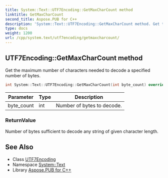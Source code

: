 ```yaml
---
title: System::Text::UTF7Encoding::GetMaxCharCount method
linktitle: GetMaxCharCount
second_title: Aspose.PUB for C++
description: 'System::Text::UTF7Encoding::GetMaxCharCount method. Get the maximum number of characters needed to decode a specified number of bytes in C++.'
type: docs
weight: 1200
url: /cpp/system.text/utf7encoding/getmaxcharcount/
---
```

## UTF7Encoding::GetMaxCharCount method


Get the maximum number of characters needed to decode a specified number of bytes.

```cpp
int System::Text::UTF7Encoding::GetMaxCharCount(int byte_count) override
```


| Parameter | Type | Description |
| --- | --- | --- |
| byte_count | int | Number of bytes to decode. |

### ReturnValue

Number of bytes sufficient to decode any string of given character length.

## See Also

* Class [UTF7Encoding](../)
* Namespace [System::Text](../../)
* Library [Aspose.PUB for C++](../../../)

